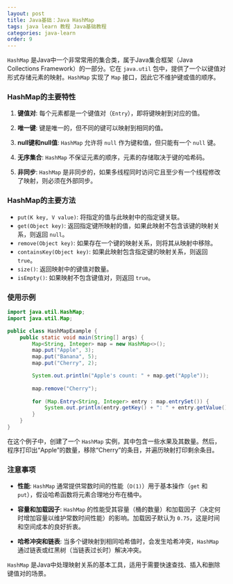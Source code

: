```yaml
---
layout: post
title: Java基础：Java HashMap
tags: java learn 教程 Java基础教程
categories: java-learn
order: 9
---
```

`HashMap` 是Java中一个非常常用的集合类，属于Java集合框架（Java Collections Framework）的一部分。它在 `java.util` 包中，提供了一个以键值对形式存储元素的映射。`HashMap` 实现了 `Map` 接口，因此它不维护键或值的顺序。

### HashMap的主要特性

1. **键值对**:
   每个元素都是一个键值对（`Entry`），即将键映射到对应的值。

2. **唯一键**:
   键是唯一的，但不同的键可以映射到相同的值。

3. **null键和null值**:
   `HashMap` 允许将 `null` 作为键和值，但只能有一个 `null` 键。

4. **无序集合**:
   `HashMap` 不保证元素的顺序，元素的存储取决于键的哈希码。

5. **非同步**:
   `HashMap` 是非同步的，如果多线程同时访问它且至少有一个线程修改了映射，则必须在外部同步。

### HashMap的主要方法

- `put(K key, V value)`: 将指定的值与此映射中的指定键关联。
- `get(Object key)`: 返回指定键所映射的值，如果此映射不包含该键的映射关系，则返回 `null`。
- `remove(Object key)`: 如果存在一个键的映射关系，则将其从映射中移除。
- `containsKey(Object key)`: 如果此映射包含指定键的映射关系，则返回 `true`。
- `size()`: 返回映射中的键值对数量。
- `isEmpty()`: 如果映射不包含键值对，则返回 `true`。

### 使用示例

```java
import java.util.HashMap;
import java.util.Map;

public class HashMapExample {
    public static void main(String[] args) {
        Map<String, Integer> map = new HashMap<>();
        map.put("Apple", 3);
        map.put("Banana", 5);
        map.put("Cherry", 2);

        System.out.println("Apple's count: " + map.get("Apple"));
        
        map.remove("Cherry");
        
        for (Map.Entry<String, Integer> entry : map.entrySet()) {
            System.out.println(entry.getKey() + ": " + entry.getValue());
        }
    }
}
```

在这个例子中，创建了一个 `HashMap` 实例，其中包含一些水果及其数量。然后，程序打印出“Apple”的数量，移除“Cherry”的条目，并遍历映射打印剩余条目。

### 注意事项

- **性能**:
  `HashMap` 通常提供常数时间的性能（`O(1)`）用于基本操作（`get` 和 `put`），假设哈希函数将元素合理地分布在桶中。

- **容量和加载因子**:
  `HashMap` 的性能受其容量（桶的数量）和加载因子（决定何时增加容量以维护常数时间性能）的影响。加载因子默认为 `0.75`，这是时间和空间成本的良好折衷。

- **哈希冲突和链表**:
  当多个键映射到相同哈希值时，会发生哈希冲突，`HashMap` 通过链表或红黑树（当链表过长时）解决冲突。

`HashMap` 是Java中处理映射关系的基本工具，适用于需要快速查找、插入和删除键值对的场景。